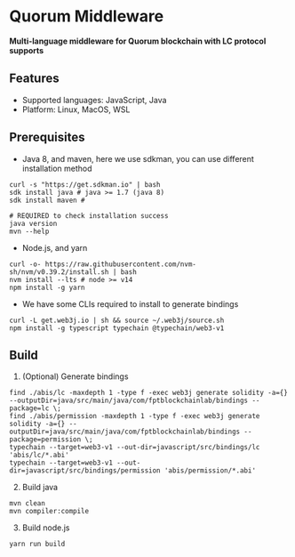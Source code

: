 # Quorum Middleware

**Multi-language middleware for Quorum blockchain with LC protocol supports**

## Features
- Supported languages: JavaScript, Java
- Platform: Linux, MacOS, WSL

## Prerequisites

- Java 8, and maven, here we use sdkman, you can use different installation method

```
curl -s "https://get.sdkman.io" | bash
sdk install java # java >= 1.7 (java 8)
sdk install maven # 

# REQUIRED to check installation success
java version
mvn --help
```

- Node.js, and yarn
```
curl -o- https://raw.githubusercontent.com/nvm-sh/nvm/v0.39.2/install.sh | bash
nvm install --lts # node >= v14
npm install -g yarn
```

- We have some CLIs required to install to generate bindings
```
curl -L get.web3j.io | sh && source ~/.web3j/source.sh
npm install -g typescript typechain @typechain/web3-v1
```


## Build

1. (Optional) Generate bindings
```
find ./abis/lc -maxdepth 1 -type f -exec web3j generate solidity -a={} --outputDir=java/src/main/java/com/fptblockchainlab/bindings --package=lc \;
find ./abis/permission -maxdepth 1 -type f -exec web3j generate solidity -a={} --outputDir=java/src/main/java/com/fptblockchainlab/bindings --package=permission \;
typechain --target=web3-v1 --out-dir=javascript/src/bindings/lc 'abis/lc/*.abi'
typechain --target=web3-v1 --out-dir=javascript/src/bindings/permission 'abis/permission/*.abi'
```

2. Build java
```
mvn clean
mvn compiler:compile
```

3. Build node.js
```
yarn run build
```